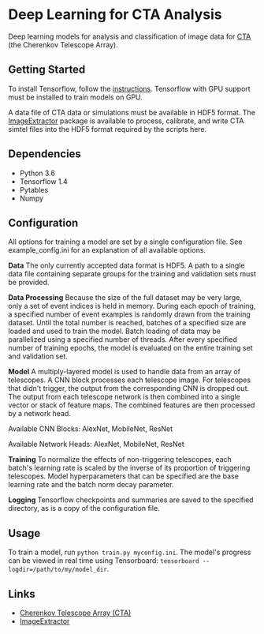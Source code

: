 # Deep Learning for CTA Analysis

Deep learning models for analysis and classification of image data for [CTA](https://www.cta-observatory.org/) (the Cherenkov Telescope Array).

## Getting Started

To install Tensorflow, follow the [instructions](https://www.tensorflow.org/install/). 
Tensorflow with GPU support must be installed to train models on GPU.

A data file of CTA data or simulations must be available in HDF5 format. 
The [ImageExtractor](https://github.com/bryankim96/image-extractor) package is available to process, calibrate, and write CTA simtel files into the HDF5 format required by the scripts here.

## Dependencies

- Python 3.6
- Tensorflow 1.4
- Pytables
- Numpy

## Configuration

All options for training a model are set by a single configuration file. 
See example_config.ini for an explanation of all available options.

**Data**
The only currently accepted data format is HDF5.
A path to a single data file containing separate groups for the training and validation sets must be provided.

**Data Processing**
Because the size of the full dataset may be very large, only a set of event indices is held in memory.
During each epoch of training, a specified number of event examples is randomly drawn from the training dataset.
Until the total number is reached, batches of a specified size are loaded and used to train the model.
Batch loading of data may be parallelized using a specified number of threads.
After every specified number of training epochs, the model is evaluated on the entire training set and validation set.

**Model**
A multiply-layered model is used to handle data from an array of telescopes.
A CNN block processes each telescope image.
For telescopes that didn't trigger, the output from the corresponding CNN is dropped out.
The output from each telescope network is then combined into a single vector or stack of feature maps.
The combined features are then processed by a network head.

Available CNN Blocks: AlexNet, MobileNet, ResNet

Available Network Heads: AlexNet, MobileNet, ResNet

**Training**
To normalize the effects of non-triggering telescopes, each batch's learning rate is scaled by the inverse of its proportion of triggering telescopes.
Model hyperparameters that can be specified are the base learning rate and the batch norm decay parameter.

**Logging**
Tensorflow checkpoints and summaries are saved to the specified directory, as is a copy of the configuration file.

## Usage

To train a model, run `python train.py myconfig.ini`. 
The model's progress can be viewed in real time using Tensorboard: `tensorboard --logdir=/path/to/my/model_dir`.

## Links

- [Cherenkov Telescope Array (CTA)](https://www.cta-observatory.org/)
- [ImageExtractor](https://github.com/bryankim96/image-extractor) 

